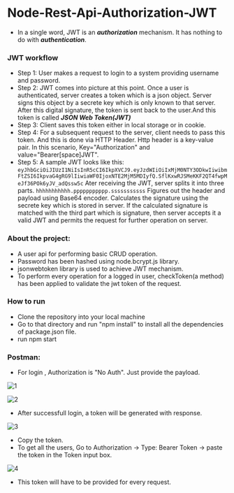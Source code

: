 # Node-Rest-Api-Authorization-JWT
* In a single word, JWT is an ***authorization*** mechanism. It has nothing to do with ***authentication***.
### JWT workflow
* Step 1: User makes a request to login to a system providing username and password.
* Step 2: JWT comes into picture at this point. Once a user is authenticated, server creates a token which is a json object.
Server signs this object by a secrete key which is only known to that server. After this digital signature, the token is sent back to the user.And this token is called ***JSON Web Token(JWT)***
* Step 3: Client saves this token either in local storage or in cookie.
* Step 4: For a subsequent request to the server, client needs to pass this token. And this is done via HTTP Header. Http header is a key-value pair. In this scenario, Key="Authorization" and value="Bearer[space]JWT".
* Step 5: A sample JWT looks like this:
  ` eyJhbGciOiJIUzI1NiIsInR5cCI6IkpXVCJ9.eyJzdWIiOiIxMjM0NTY3ODkwIiwibmFtZSI6IkpvaG4gRG9lIiwiaWF0IjoxNTE2MjM5MDIyfQ.SflKxwRJSMeKKF2QT4fwpMeJf36POk6yJV_adQssw5c ` 
  Ater receiving the JWT, server splits it into three parts. 
`hhhhhhhhhhh.ppppppppppp.sssssssssss`
Figures out the header and payload using Base64 encoder. Calculates the signature using the secrete key which is stored in server. If the calculated signature is matched with the third part which is signature, then server accepts it a valid JWT and permits the request for further operation on server.

### About the project:
* A user api for performing basic CRUD operation. 
* Password has been hashed using node.bcrypt.js library.
* jsonwebtoken library is used to achieve JWT mechanism.
* To perform every operation for a logged in user, checkToken(a method) has been applied to validate the jwt token of the request.

### How to run
* Clone the repository into your local machine
* Go to that directory and run "npm install" to install all the dependencies of package.json file.
* run npm start

### Postman:
* For login , Authorization is "No Auth". Just provide the payload.

![1](https://user-images.githubusercontent.com/36560845/81981330-f9760480-9651-11ea-8ec8-6581cc83cb88.png)

![2](https://user-images.githubusercontent.com/36560845/81981358-03980300-9652-11ea-8a5d-787a85cb2125.png)

* After successfull login, a token will be generated with response.

![3](https://user-images.githubusercontent.com/36560845/81981369-07c42080-9652-11ea-8d7e-b1f6369a0dd1.png)

* Copy the token.
* To get all the users, Go to Authorization -> Type: Bearer Token -> paste the token in the Token input box.

![4](https://user-images.githubusercontent.com/36560845/81981385-0bf03e00-9652-11ea-8579-efbcd9c9dad9.png)

* This token will have to be provided for every request.

